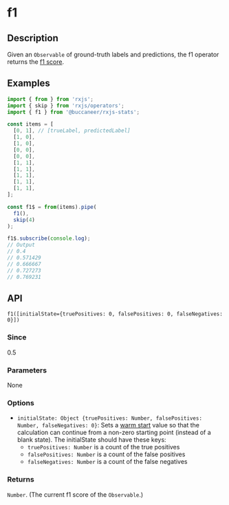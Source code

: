 # f1

## Description

Given an `Observable` of ground-truth labels and predictions, the f1 operator returns the [f1 score](https://en.wikipedia.org/wiki/F1_score).

## Examples

```javascript
import { from } from 'rxjs';
import { skip } from 'rxjs/operators';
import { f1 } from '@buccaneer/rxjs-stats';

const items = [
  [0, 1], // [trueLabel, predictedLabel]
  [1, 0],
  [1, 0],
  [0, 0],
  [0, 0],
  [1, 1],
  [1, 1],
  [1, 1],
  [1, 1],
  [1, 1],
];

const f1$ = from(items).pipe(
  f1(),
  skip(4)
);

f1$.subscribe(console.log);
// Output
// 0.4
// 0.571429
// 0.666667
// 0.727273
// 0.769231
```

## API
```
f1([initialState={truePositives: 0, falsePositives: 0, falseNegatives: 0}])
```

### Since
0.5

### Parameters
None

### Options
* `initialState: Object {truePositives: Number, falsePositives: Number, falseNegatives: 0}`: Sets a [warm start](https://app.gitbook.com/@brianbuccaneer/s/rxjs-stats/guides/warmstarts) value so that the calculation can continue from a non-zero starting point (instead of a blank state). The initialState should have these keys:
  * `truePositives: Number` is a count of the true positives
  * `falsePositives: Number` is a count of the false positives
  * `falseNegatives: Number` is a count of the false negatives

### Returns
`Number`. (The current f1 score of the `Observable`.)

